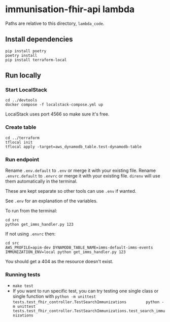 # immunisation-fhir-api lambda

Paths are relative to this directory, `lambda_code`.

## Install dependencies

```shell
pip install poetry
poetry install
pip install terraform-local
```


## Run locally

### Start LocalStack

```shell
cd ../devtools
docker compose -f localstack-compose.yml up
```

LocalStack uses port 4566 so make sure it's free.


### Create table

```shell
cd ../terraform
tflocal init
tflocal apply -target=aws_dynamodb_table.test-dynamodb-table
```

### Run endpoint

Rename `.env.default` to `.env` or merge it with your existing file. 
Rename `.envrc.default` to `.envrc` or merge it with your existing file. `direnv` will use them automatically in the terminal.

These are kept separate so other tools can use `.env` if wanted.

See `.env` for an explanation of the variables.

To run from the terminal: 
```shell
cd src
python get_imms_handler.py 123
```

If not using `.envrc` then:
```shell
cd src
AWS_PROFILE=apim-dev DYNAMODB_TABLE_NAME=imms-default-imms-events IMMUNIZATION_ENV=local python get_imms_handler.py 123
```

You should get a 404 as the resource doesn't exist.


### Running tests

- `make test`
- If you want to run specific test, you can try testing one single class or single function with 
  `python -m unittest tests.test_fhir_controller.TestSearchImmunizations        `
  `python -m unittest tests.test_fhir_controller.TestSearchImmunizations.test_search_immunizations`
